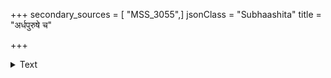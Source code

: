 +++
secondary_sources = [ "MSS_3055",]
jsonClass = "Subhaashita"
title = "अर्धपुरुषे च"

+++

<details><summary>Text</summary>

अर्धपुरुषे च मत्स्यः पारावतसंनिभश्च पाषाणः।  
मृद्भवति तत्र नीला दीर्घं कालं च बहुतोयम्॥
</details>
